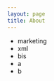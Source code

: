 ```yaml
---
layout: page
title: About
---
```


<ul>
    <li>marketing</li>
    <li>xml</li>
    <li>bis</li>
    <li>a</li>
    <li>b</li>
</ul>
